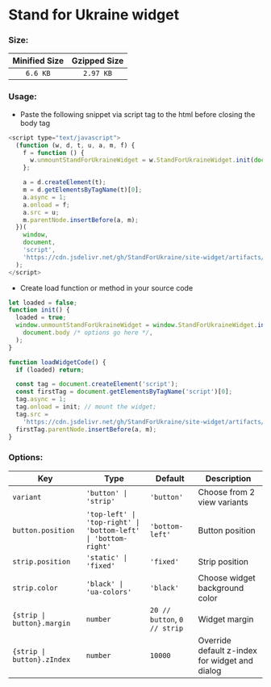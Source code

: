 # Stand for Ukraine widget

### Size:

| Minified Size | Gzipped Size |
| :-----------: | :----------: |
|   `6.6 KB`    |  `2.97 KB`   |

### Usage:

- Paste the following snippet via script tag to the html before closing the body tag

```js
<script type="text/javascript">
  (function (w, d, t, u, a, m, f) {
    f = function () {
      w.unmountStandForUkraineWidget = w.StandForUkraineWidget.init(document.body, /* options go here */);
    };

    a = d.createElement(t);
    m = d.getElementsByTagName(t)[0];
    a.async = 1;
    a.onload = f;
    a.src = u;
    m.parentNode.insertBefore(a, m);
  })(
    window,
    document,
    'script',
    'https://cdn.jsdelivr.net/gh/StandForUkraine/site-widget/artifacts/index.min.js'
  );
</script>
```

- Create load function or method in your source code

```js
let loaded = false;
function init() {
  loaded = true;
  window.unmountStandForUkraineWidget = window.StandForUkraineWidget.init(
    document.body /* options go here */,
  );
}

function loadWidgetCode() {
  if (loaded) return;

  const tag = document.createElement('script');
  const firstTag = document.getElementsByTagName('script')[0];
  tag.async = 1;
  tag.onload = init; // mount the widget;
  tag.src =
    'https://cdn.jsdelivr.net/gh/StandForUkraine/site-widget/artifacts/index.min.js';
  firstTag.parentNode.insertBefore(a, m);
}
```

### Options:

| Key                        | Type                                                           | Default                      | Description                                    |
| -------------------------- | -------------------------------------------------------------- | ---------------------------- | ---------------------------------------------- |
| `variant`                  | `'button' \| 'strip'`                                          | `'button'`                   | Choose from 2 view variants                    |
| `button.position`          | `'top-left' \| 'top-right' \| 'bottom-left' \| 'bottom-right'` | `'bottom-left'`              | Button position                                |
| `strip.position`           | `'static' \| 'fixed'`                                          | `'fixed'`                    | Strip position                                 |
| `strip.color`              | `'black' \| 'ua-colors'`                                       | `'black'`                    | Choose widget background color                 |
| `{strip \| button}.margin` | `number`                                                       | `20 // button`, `0 // strip` | Widget margin                                  |
| `{strip \| button}.zIndex` | `number`                                                       | `10000`                      | Override default z-index for widget and dialog |
